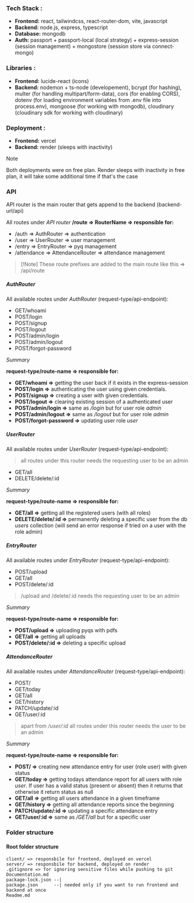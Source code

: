 ### Tech Stack :
- **Frontend:** react, tailwindcss, react-router-dom, vite, javascript
- **Backend:** node.js, express, typescript
- **Database:** mongodb
- **Auth:** passport + passport-local (local strategy) + express-session (session management) + mongostore (session store via connect-mongo)

### Libraries :

- **Frontend:** lucide-react (icons)
- **Backend:** nodemon + ts-node (developement), bcrypt (for hashing), multer (for handling multipart/form-data), cors (for enabling CORS), dotenv (for loading environment variables from .env file into process.env), mongoose (for working with mongodb), cloudinary (cloudinary sdk for working with cloudinary)

### Deployment :
- **Frontend:** vercel
- **Backend:** render (sleeps with inactivity)

> [!Note]
> Both deployments were on free plan. Render sleeps with inactivity in free plan, it will take some additional time if that's the case

### API

API router is the main router that gets append to the backend (backend-url/api)

All routes under *API router*
**/route => RouterName => responsible for:**

- /auth => AuthRouter => authentication
- /user => UserRouter => user management
- /entry => EntryRouter => pyq management
- /attendance => AttendanceRouter => attendance management

> [!Note] These route prefixes are added to the main route like this => /api/route

##### AuthRouter
All available routes under *AuthRouter* (request-type/api-endpoint):
- GET/whoami
- POST/login
- POST/signup
- POST/logout
- POST/admin/login
- POST/admin/logout
- POST/forgot-password

*Summary*

**request-type/route-name => responsible for:**

- **GET/whoami =>** getting the user back if it exists in the express-session
- **POST/login =>** authenticating the user using given credentials.
- **POST/signup =>** creating a user with given credentials.
- **POST/logout =>** clearing existing session of a authenticated user
- **POST/admin/login =>** same as */login* but for user role *admin*
- **POST/admin/logout =>** same as */logout* but for user role *admin*
- **POST/forgot-password =>** updating user role *user*

##### UserRouter

All available routes under *UserRouter* (request-type/api-endpoint):

> all routes under this router needs the requesting user to be an admin

- GET/all
- DELETE/delete/:id

*Summary*

**request-type/route-name => responsible for:**

- **GET/all =>** getting all the registered users (with all roles)
- **DELETE/delete/:id =>** permanently deleting a specific user from the db *users* collection (will send an error response if tried on a user with the role admin)

##### EntryRouter

All available routes under *EntryRouter* (request-type/api-endpoint):

- POST/upload
- GET/all
- POST/delete/:id

> /upload and /delete/:id needs the requesting user to be an admin

*Summary*

**request-type/route-name => responsible for:**

- **POST/upload =>** uploading pyqs with pdfs
- **GET/all =>** getting all uploads
- **POST/delete/:id =>** deleting a specific upload

##### AttendanceRouter

All available routes under *AttendanceRouter* (request-type/api-endpoint):

- POST/
- GET/today
- GET/all
- GET/history
- PATCH/update/:id
- GET/user/:id

> apart from */user/:id* all routes under this router needs the user to be an admin

*Summary*

**request-type/route-name => responsible for:**
- **POST/ =>** creating new attendance entry for user (role user) with given status
- **GET/today =>** getting todays attendance report for all users with role *user*. If user has a valid status (present or absent) then it returns that otherwise it return status as null
- **GET/all =>** getting all users attendance in a given timeframe
- **GET/history =>** getting all attendance reports since the beginning
- **PATCH/update/:id =>** updating a specific attendance entry
- **GET/user/:id =>** same as */GET/all* but for a specific user

### Folder structure

#### Root folder structure
```text
client/ => responsbile for frontend, deployed on vercel
server/ => responsbile for backend, deployed on render
.gitignore => for ignoring sensitive files while pushing to git
Documentation.md
package-lock.json --|
package.json      --| needed only if you want to run frontend and backend at once 
Readme.md
```